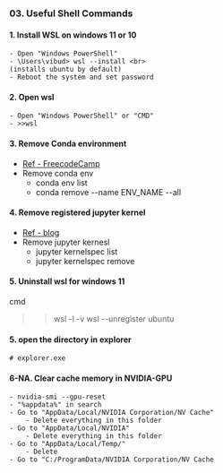 ### 03. Useful Shell Commands 


#### 1. Install WSL on windows 11 or 10
    - Open "Windows PowerShell"
    - \Users\vibud> wsl --install <br>
    (installs ubuntu by default)
    - Reboot the system and set password

#### 2. Open wsl  
    - Open "Windows PowerShell" or "CMD"
    - >>wsl 

#### 3. Remove Conda environment
- [Ref - FreecodeCamp](https://www.freecodecamp.org/news/how-to-delete-an-environment-in-conda/)
- Remove conda env 
	- conda env list 
	- conda remove --name ENV_NAME --all
	
#### 4. Remove registered jupyter kernel
- [Ref - blog](https://queirozf.com/entries/jupyter-kernels-how-to-add-change-remove)
- Remove jupyter kernesl
	- jupyter kernelspec list
	- jupyter kernelspec remove <kernel-name>

#### 5. Uninstall wsl for windows 11
cmd
>>wsl -l -v
>> wsl --unregister ubuntu


#### 5. open the directory in explorer 
	# explorer.exe


#### 6-NA. Clear cache memory in NVIDIA-GPU
	- nvidia-smi --gpu-reset
	- "%appdata%" in search 
	- Go to "AppData/Local/NVIDIA Corporation/NV Cache"
		- Delete everything in this folder 
	- Go to "AppData/Local/NVIDIA"
		- Delete everything in this folder
	- Go to "AppData/Local/Temp/"
		- Delete
	- Go to "C:/ProgramData/NVIDIA Corporation/NV Cache
